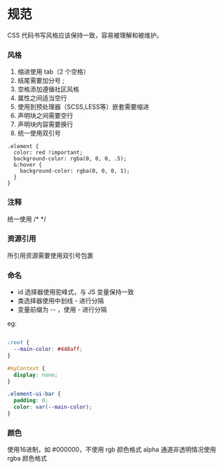 # 规范

CSS 代码书写风格应该保持一致，容易被理解和被维护。

### 风格

1. 缩进使用 tab（2 个空格）
2. 结尾需要加分号 ;
3. 空格添加遵循社区风格
4. 属性之间适当空行
5. 使用到预处理器（SCSS,LESS等）嵌套需要缩进
6. 声明块之间需要空行
7. 声明块内容需要换行
8. 统一使用双引号

```less
.element {
  color: red !important;
  background-color: rgba(0, 0, 0, .5);
  &:hover {
    background-color: rgba(0, 0, 0, 1);
  }
}
```

### 注释

统一使用 /* */

### 资源引用

所引用资源需要使用双引号包裹

### 命名

* id 选择器使用驼峰式，与 JS 变量保持一致
* 类选择器使用中划线 - 进行分隔
* 变量前缀为 -- ，使用 - 进行分隔

eg:

```css

:root {
  --main-color: #448aff;
}

#myContext {
  display: none;
}

.element-ui-bar {
  padding: 0;
  color: var(--main-color);
}

```

### 颜色

使用16进制，如 #000000，不使用 rgb 颜色格式
alpha 通道非透明情况使用 rgba 颜色格式



